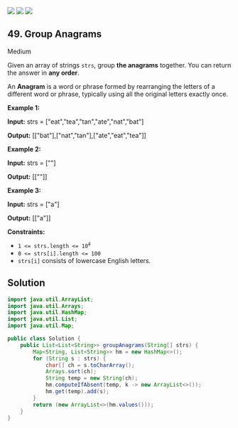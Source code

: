 [![](https://img.shields.io/github/stars/javadev/LeetCode-in-Java?label=Stars&style=flat-square)](https://github.com/javadev/LeetCode-in-Java)
[![](https://img.shields.io/github/forks/javadev/LeetCode-in-Java?label=Fork%20me%20on%20GitHub%20&style=flat-square)](https://github.com/javadev/LeetCode-in-Java/fork)
[![](https://img.shields.io/badge/-LeetCode%20in%20Kotlin-blue?style=flat-square)](https://github.com/javadev/LeetCode-in-Kotlin)

## 49\. Group Anagrams

Medium

Given an array of strings `strs`, group **the anagrams** together. You can return the answer in **any order**.

An **Anagram** is a word or phrase formed by rearranging the letters of a different word or phrase, typically using all the original letters exactly once.

**Example 1:**

**Input:** strs = ["eat","tea","tan","ate","nat","bat"]

**Output:** [["bat"],["nat","tan"],["ate","eat","tea"]] 

**Example 2:**

**Input:** strs = [""]

**Output:** [[""]] 

**Example 3:**

**Input:** strs = ["a"]

**Output:** [["a"]] 

**Constraints:**

*   <code>1 <= strs.length <= 10<sup>4</sup></code>
*   `0 <= strs[i].length <= 100`
*   `strs[i]` consists of lowercase English letters.

## Solution

```java
import java.util.ArrayList;
import java.util.Arrays;
import java.util.HashMap;
import java.util.List;
import java.util.Map;

public class Solution {
    public List<List<String>> groupAnagrams(String[] strs) {
        Map<String, List<String>> hm = new HashMap<>();
        for (String s : strs) {
            char[] ch = s.toCharArray();
            Arrays.sort(ch);
            String temp = new String(ch);
            hm.computeIfAbsent(temp, k -> new ArrayList<>());
            hm.get(temp).add(s);
        }
        return (new ArrayList<>(hm.values()));
    }
}
```